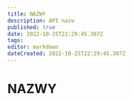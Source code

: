 ```yaml
---
title: NAZWY
description: API nazw
published: true
date: 2022-10-25T22:29:45.307Z
tags: 
editor: markdown
dateCreated: 2022-10-25T22:29:45.307Z
---
```


# NAZWY